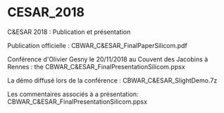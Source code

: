 # CESAR_2018
C&amp;ESAR 2018 : Publication et présentation

Publication officielle : CBWAR_C&ESAR_FinalPaperSilicom.pdf

Conférence d'Olivier Gesny le 20/11/2018 au Couvent des Jacobins à Rennes : the CBWAR_C&ESAR_FinalPresentationSilicom.ppsx

La démo diffusé lors de la conférence : CBWAR_C&ESAR_SlightDemo.7z

Les commentaires associés à a présentation: CBWAR_C&ESAR_FinalPresentationSilicom.ppsx

